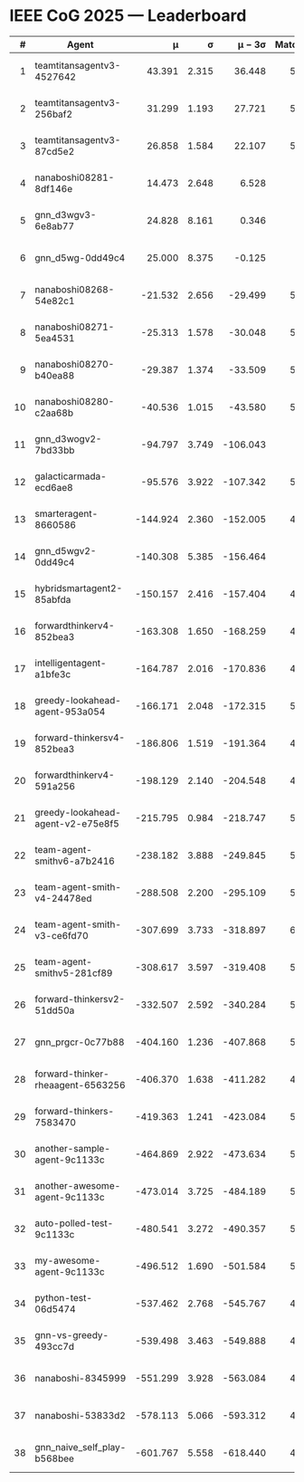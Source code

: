 # IEEE CoG 2025 — Leaderboard

| # | Agent | μ | σ | μ − 3σ | Matches | Updated |
|---:|---|---:|---:|---:|---:|---|
| 1 | teamtitansagentv3-4527642 | 43.391 | 2.315 | 36.448 | 5836 | 2025-08-30 02:19 |
| 2 | teamtitansagentv3-256baf2 | 31.299 | 1.193 | 27.721 | 5796 | 2025-08-30 02:19 |
| 3 | teamtitansagentv3-87cd5e2 | 26.858 | 1.584 | 22.107 | 5240 | 2025-08-30 02:19 |
| 4 | nanaboshi08281-8df146e | 14.473 | 2.648 | 6.528 | 206 | 2025-08-30 02:19 |
| 5 | gnn_d3wgv3-6e8ab77 | 24.828 | 8.161 | 0.346 | 118 | 2025-08-30 02:19 |
| 6 | gnn_d5wg-0dd49c4 | 25.000 | 8.375 | -0.125 | 100 | 2025-08-30 02:19 |
| 7 | nanaboshi08268-54e82c1 | -21.532 | 2.656 | -29.499 | 5420 | 2025-08-30 02:19 |
| 8 | nanaboshi08271-5ea4531 | -25.313 | 1.578 | -30.048 | 5718 | 2025-08-30 02:19 |
| 9 | nanaboshi08270-b40ea88 | -29.387 | 1.374 | -33.509 | 5580 | 2025-08-30 02:19 |
| 10 | nanaboshi08280-c2aa68b | -40.536 | 1.015 | -43.580 | 5238 | 2025-08-30 02:19 |
| 11 | gnn_d3wogv2-7bd33bb | -94.797 | 3.749 | -106.043 | 224 | 2025-08-30 02:19 |
| 12 | galacticarmada-ecd6ae8 | -95.576 | 3.922 | -107.342 | 5320 | 2025-08-30 02:19 |
| 13 | smarteragent-8660586 | -144.924 | 2.360 | -152.005 | 4336 | 2025-08-30 02:19 |
| 14 | gnn_d5wgv2-0dd49c4 | -140.308 | 5.385 | -156.464 | 180 | 2025-08-30 02:19 |
| 15 | hybridsmartagent2-85abfda | -150.157 | 2.416 | -157.404 | 4786 | 2025-08-30 02:19 |
| 16 | forwardthinkerv4-852bea3 | -163.308 | 1.650 | -168.259 | 4489 | 2025-08-30 02:19 |
| 17 | intelligentagent-a1bfe3c | -164.787 | 2.016 | -170.836 | 4913 | 2025-08-30 02:19 |
| 18 | greedy-lookahead-agent-953a054 | -166.171 | 2.048 | -172.315 | 5254 | 2025-08-30 02:19 |
| 19 | forward-thinkersv4-852bea3 | -186.806 | 1.519 | -191.364 | 4475 | 2025-08-30 02:19 |
| 20 | forwardthinkerv4-591a256 | -198.129 | 2.140 | -204.548 | 4817 | 2025-08-30 02:19 |
| 21 | greedy-lookahead-agent-v2-e75e8f5 | -215.795 | 0.984 | -218.747 | 5426 | 2025-08-30 02:19 |
| 22 | team-agent-smithv6-a7b2416 | -238.182 | 3.888 | -249.845 | 5760 | 2025-08-30 02:19 |
| 23 | team-agent-smith-v4-24478ed | -288.508 | 2.200 | -295.109 | 5158 | 2025-08-30 02:19 |
| 24 | team-agent-smith-v3-ce6fd70 | -307.699 | 3.733 | -318.897 | 6238 | 2025-08-30 02:19 |
| 25 | team-agent-smithv5-281cf89 | -308.617 | 3.597 | -319.408 | 5700 | 2025-08-30 02:19 |
| 26 | forward-thinkersv2-51dd50a | -332.507 | 2.592 | -340.284 | 5148 | 2025-08-30 02:19 |
| 27 | gnn_prgcr-0c77b88 | -404.160 | 1.236 | -407.868 | 5130 | 2025-08-30 02:19 |
| 28 | forward-thinker-rheaagent-6563256 | -406.370 | 1.638 | -411.282 | 4748 | 2025-08-30 02:19 |
| 29 | forward-thinkers-7583470 | -419.363 | 1.241 | -423.084 | 5720 | 2025-08-30 02:19 |
| 30 | another-sample-agent-9c1133c | -464.869 | 2.922 | -473.634 | 5720 | 2025-08-30 02:19 |
| 31 | another-awesome-agent-9c1133c | -473.014 | 3.725 | -484.189 | 5260 | 2025-08-30 02:19 |
| 32 | auto-polled-test-9c1133c | -480.541 | 3.272 | -490.357 | 5360 | 2025-08-30 02:19 |
| 33 | my-awesome-agent-9c1133c | -496.512 | 1.690 | -501.584 | 5740 | 2025-08-30 02:19 |
| 34 | python-test-06d5474 | -537.462 | 2.768 | -545.767 | 4700 | 2025-08-30 02:19 |
| 35 | gnn-vs-greedy-493cc7d | -539.498 | 3.463 | -549.888 | 4300 | 2025-08-30 02:19 |
| 36 | nanaboshi-8345999 | -551.299 | 3.928 | -563.084 | 4810 | 2025-08-30 02:19 |
| 37 | nanaboshi-53833d2 | -578.113 | 5.066 | -593.312 | 4180 | 2025-08-30 02:19 |
| 38 | gnn_naive_self_play-b568bee | -601.767 | 5.558 | -618.440 | 4680 | 2025-08-30 02:19 |
